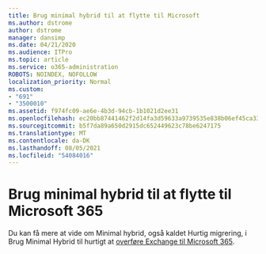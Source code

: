 ```yaml
---
title: Brug minimal hybrid til at flytte til Microsoft
ms.author: dstrome
author: dstrome
manager: dansimp
ms.date: 04/21/2020
ms.audience: ITPro
ms.topic: article
ms.service: o365-administration
ROBOTS: NOINDEX, NOFOLLOW
localization_priority: Normal
ms.custom:
- "691"
- "3500010"
ms.assetid: f974fc09-ae6e-4b3d-94cb-1b1021d2ee31
ms.openlocfilehash: ec20bb87441462f2d14fa3d59633a9739535e838b06ef45ca33082a9c018d55c
ms.sourcegitcommit: b5f7da89a650d2915dc652449623c78be6247175
ms.translationtype: MT
ms.contentlocale: da-DK
ms.lasthandoff: 08/05/2021
ms.locfileid: "54084016"
---
```

# <a name="using-minimal-hybrid-to-move-to-microsoft-365"></a>Brug minimal hybrid til at flytte til Microsoft 365

Du kan få mere at vide om Minimal hybrid, også kaldet Hurtig migrering, i Brug Minimal Hybrid til hurtigt at [overføre Exchange til Microsoft 365](https://docs.microsoft.com/Exchange/mailbox-migration/use-minimal-hybrid-to-quickly-migrate).
